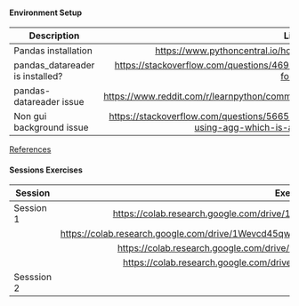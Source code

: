 #### Environment Setup
| Description                     |                                        Link                                       |  
|---------------------------------|:---------------------------------------------------------------------------------:|  
| Pandas installation             |            https://www.pythoncentral.io/how-to-install-pandas-in-python/          |  
| pandas_datareader is installed? |  https://stackoverflow.com/questions/46922260/pycharm-pandas-datareader-not-found |  
| pandas-datareader issue         | https://www.reddit.com/r/learnpython/comments/dyre74/install_packages_with_pycharm/ |  
| Non gui background issue        | https://stackoverflow.com/questions/56656777/userwarning-matplotlib-is-currently-using-agg-which-is-a-non-gui-backend-so |

[References](docs/references.md) 

#### Sessions Exercises    
| Session    |                                            Exercise                                             |  
|------------|:-----------------------------------------------------------------------------------------------:|
| Session 1  |            https://colab.research.google.com/drive/1xW98C6oPvN0FJAeWj_M7a4uCOQEEsz05            |
|            | https://colab.research.google.com/drive/1Wevcd45qwNVTKXzQVeOKwrB4Sn_IGjoN#scrollTo=j3X2ZbQxrMgb |
|            |            https://colab.research.google.com/drive/12LCqVcoKxqZd209950hcp7Q2k5lYL4qs            |
|            |           https://colab.research.google.com/drive/1BZxHoiCtsx6nkFeiYsWj4pEAxbrNBI2M             |
| Sesssion 2 ||





